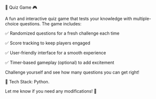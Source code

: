 🧠 Quiz Game 🎮

A fun and interactive quiz game that tests your knowledge with multiple-choice questions. The game includes:

✅ Randomized questions for a fresh challenge each time

✅ Score tracking to keep players engaged

✅ User-friendly interface for a smooth experience

✅ Timer-based gameplay (optional) to add excitement

Challenge yourself and see how many questions you can get right!

📌 Tech Stack: Python.

Let me know if you need any modifications! 🚀
